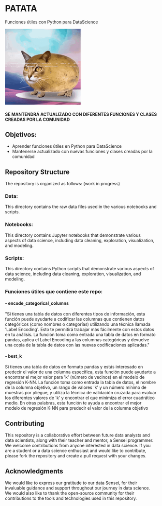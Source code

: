 # PATATA
Funciones útiles con Python para DataScience

<img src="potato-cat.gif" width="250" height="250"/>

#### SE MANTENDRÁ ACTUALIZADO CON DIFERENTES FUNCIONES Y CLASES CREADAS POR LA COMUNIDAD

## Objetivos:
- Aprender funciones útiles en Python para DataScience
- Mantenerse actualizado con nuevas funciones y clases creadas por la comunidad

## Repository Structure
The repository is organized as follows: (work in progress)

### Data: 
This directory contains the raw data files used in the various notebooks and scripts.

### Notebooks: 
This directory contains Jupyter notebooks that demonstrate various aspects of data science, including data cleaning, exploration, visualization, and modeling.

### Scripts: 
This directory contains Python scripts that demonstrate various aspects of data science, including data cleaning, exploration, visualization, and modeling.

### Funciones útiles que contiene este repo:
#### - encode_categorical_columns
"Si tienes una tabla de datos con diferentes tipos de información, esta función puede ayudarte a codificar las columnas que contienen datos categóricos (como nombres o categorías) utilizando una técnica llamada 'Label Encoding'. Esto te permitirá trabajar más fácilmente con estos datos en tu análisis. La función toma como entrada una tabla de datos en formato pandas, aplica el Label Encoding a las columnas categóricas y devuelve una copia de la tabla de datos con las nuevas codificaciones aplicadas."

#### - best_k
Si tienes una tabla de datos en formato pandas y estás interesado en predecir el valor de una columna específica, esta función puede ayudarte a encontrar el mejor valor para 'k' (número de vecinos) en el modelo de regresión K-NN. La función toma como entrada la tabla de datos, el nombre de la columna objetivo, un rango de valores 'k' y un número mínimo de muestras por pliegue, y utiliza la técnica de validación cruzada para evaluar los diferentes valores de 'k' y encontrar el que minimiza el error cuadrático medio. En otras palabras, esta función te ayuda a encontrar el mejor modelo de regresión K-NN para predecir el valor de la columna objetivo


## Contributing
This repository is a collaborative effort between future data analysts and data scientists, along with their teacher and mentor, a Sensei programmer.
We welcome contributions from anyone interested in data science. If you are a student or a data science enthusiast and would like to contribute, please fork the repository and create a pull request with your changes.

## Acknowledgments
We would like to express our gratitude to our data Sensei, for their invaluable guidance and support throughout our journey in data science. We would also like to thank the open-source community for their contributions to the tools and technologies used in this repository.

